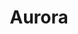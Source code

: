 ---
title: Aurora
navItem: Portfolio
lang: fr
ref: aurora
layout: none
where: Pigiste
categories:
    - Application mobile
    - Design
softwares:
    - Photoshop
# permalink: /portfolio/aurora/
# assetsLink: /assets/images/work/
description: Aurora était un concept d'application mobile pour un nouveau lecteur de musique lorsque iOS 7 venait d'être dévoilé. J'ai eu à faire le design de l'interface. Malheureusement, le projet est mort-né seulement après quelques mois.
buttons:
    - label: Voir en pleine résolution
      url: /assets/images/work/aurora/fullsize.png
      target: external
published: true
---